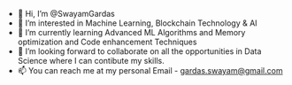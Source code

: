 - 👋 Hi, I’m @SwayamGardas
- 👀 I’m interested in Machine Learning, Blockchain Technology & AI
- 🌱 I’m currently learning Advanced ML Algorithms and Memory optimization and Code enhancement Techniques
- 💞️ I’m looking forward to collaborate on all the opportunities in Data Science where I can contibute my skills. 
- 📫 You can reach me at my personal Email - gardas.swayam@gmail.com

<!---
SwayamGardas/SwayamGardas is a ✨ special ✨ repository because its `README.md` (this file) appears on your GitHub profile.
You can click the Preview link to take a look at your changes.
--->
